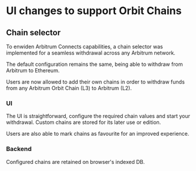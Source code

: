 # UI changes to support Orbit Chains

## Chain selector

To enwiden Arbitrum Connects capabilities, a chain selector was implemented for a seamless withdrawal across any Arbitrum network.

The default configuration remains the same, being able to withdraw from Arbitrum to Ethereum.

Users are now allowed to add their own chains in order to withdraw funds from any Arbitrum Orbit Chain (L3) to Arbitrum (L2).

### UI

The UI is straightforward, configure the required chain values and start your withdrawal. 
Custom chains are stored for its later use or edition.

Users are also able to mark chains as favourite for an improved experience.

### Backend

Configured chains are retained on browser's indexed DB.